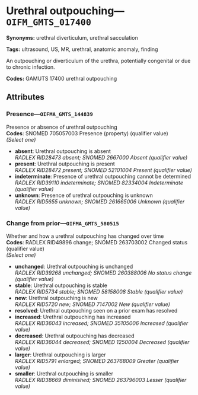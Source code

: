 # Urethral outpouching—`OIFM_GMTS_017400`

**Synonyms:** urethral diverticulum, urethral sacculation

**Tags:** ultrasound, US, MR, urethral, anatomic anomaly, finding

An outpouching or diverticulum of the urethra, potentially congenital or due to chronic infection.

**Codes:** GAMUTS 17400 urethral outpouching

## Attributes

### Presence—`OIFMA_GMTS_144839`

Presence or absence of urethral outpouching  
**Codes**: SNOMED 705057003 Presence (property) (qualifier value)  
*(Select one)*

- **absent**: Urethral outpouching is absent  
_RADLEX RID28473 absent; SNOMED 2667000 Absent (qualifier value)_
- **present**: Urethral outpouching is present  
_RADLEX RID28472 present; SNOMED 52101004 Present (qualifier value)_
- **indeterminate**: Presence of urethral outpouching cannot be determined  
_RADLEX RID39110 indeterminate; SNOMED 82334004 Indeterminate (qualifier value)_
- **unknown**: Presence of urethral outpouching is unknown  
_RADLEX RID5655 unknown; SNOMED 261665006 Unknown (qualifier value)_

### Change from prior—`OIFMA_GMTS_580515`

Whether and how a urethral outpouching has changed over time  
**Codes**: RADLEX RID49896 change; SNOMED 263703002 Changed status (qualifier value)  
*(Select one)*

- **unchanged**: Urethral outpouching is unchanged  
_RADLEX RID39268 unchanged; SNOMED 260388006 No status change (qualifier value)_
- **stable**: Urethral outpouching is stable  
_RADLEX RID5734 stable; SNOMED 58158008 Stable (qualifier value)_
- **new**: Urethral outpouching is new  
_RADLEX RID5720 new; SNOMED 7147002 New (qualifier value)_
- **resolved**: Urethral outpouching seen on a prior exam has resolved  
- **increased**: Urethral outpouching has increased  
_RADLEX RID36043 increased; SNOMED 35105006 Increased (qualifier value)_
- **decreased**: Urethral outpouching has decreased  
_RADLEX RID36044 decreased; SNOMED 1250004 Decreased (qualifier value)_
- **larger**: Urethral outpouching is larger  
_RADLEX RID5791 enlarged; SNOMED 263768009 Greater (qualifier value)_
- **smaller**: Urethral outpouching is smaller  
_RADLEX RID38669 diminished; SNOMED 263796003 Lesser (qualifier value)_